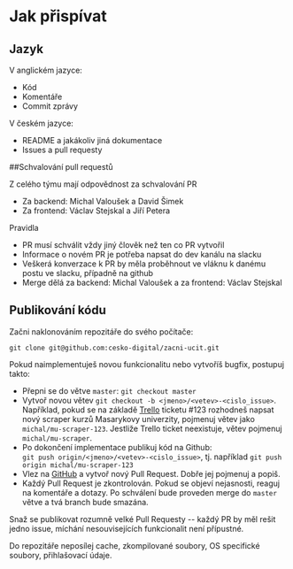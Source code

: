# Jak přispívat

## Jazyk

V anglickém jazyce:

* Kód
* Komentáře
* Commit zprávy

V českém jazyce:

* README a jakákoliv jiná dokumentace
* Issues a pull requesty

##Schvalování pull requestů

Z celého týmu mají odpovědnost za schvalování PR 
* Za backend: Michal Valoušek a David Šimek
* Za frontend: Václav Stejskal a Jiří Petera

Pravidla
* PR musí schválit vždy jiný člověk než ten co PR vytvořil
* Informace o novém PR je potřeba napsat do dev kanálu na slacku
* Veškerá konverzace k PR by měla proběhnout ve vláknu k danému postu ve slacku, případně na github
* Merge dělá za backend: Michal Valoušek a za frontend: Václav Stejskal

## Publikování kódu

Začni naklonováním repozitáře do svého počítače:

```
git clone git@github.com:cesko-digital/zacni-ucit.git

```

Pokud naimplementuješ novou funkcionalitu nebo vytvoříš bugfix, postupuj takto:

* Přepni se do větve `master`: `git checkout master`
* Vytvoř novou větev `git checkout -b <jmeno>/<vetev>-<cislo_issue>`.
  Například, pokud se na základě [Trello](https://trello.com/b/zrTT6Cdn/za%C4%8Dni-u%C4%8Dit)
  ticketu \#123 rozhodneš napsat nový scraper kurzů Masarykovy univerzity,
  pojmenuj větev jako `michal/mu-scraper-123`. Jestliže Trello ticket neexistuje, 
  větev pojmenuj `michal/mu-scraper`.
* Po dokončení implementace publikuj kód na Github:  
  `git push origin/<jmeno>/<vetev>-<cislo_issue>`, tj. například
  `git push origin michal/mu-scraper-123`
* Vlez na [GitHub](https://github.com/cesko-digital/zacni-ucit) a vytvoř nový Pull Request.
  Dobře jej pojmenuj a popiš.
* Každý Pull Request je zkontrolován. Pokud se objeví nejasnosti, reaguj na komentáře
  a dotazy. Po schválení bude proveden merge do `master` větve a tvá branch bude smazána.

Snaž se publikovat rozumně velké Pull Requesty -- každý PR by měl rešit jedno issue,
míchání nesouvisejících funkcionalit není přípustné.

Do repozitáře neposílej cache, zkompilované soubory, OS specifické soubory, přihlašovací
údaje.

